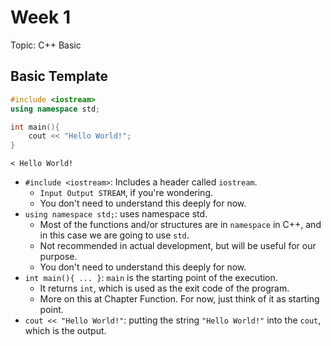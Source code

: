 # Week 1

Topic: C++ Basic

## Basic Template

```cpp
#include <iostream>
using namespace std;

int main(){
    cout << "Hello World!";
}
```

```
< Hello World!
```

- `#include <iostream>`: Includes a header called `iostream`.
  - `Input Output STREAM`, if you're wondering.
  - You don't need to understand this deeply for now.
- `using namespace std;`: uses namespace std. 
  - Most of the functions and/or structures are in `namespace` in C++, and in this case we are going to use `std`.
  - Not recommended in actual development, but will be useful for our purpose.
  - You don't need to understand this deeply for now.
- `int main(){ ... }`: `main` is the starting point of the execution.
  - It returns `int`, which is used as the exit code of the program.
  - More on this at Chapter Function. For now, just think of it as starting point.
- `cout << "Hello World!"`: putting the string `"Hello World!"` into the `cout`, which is the output.
